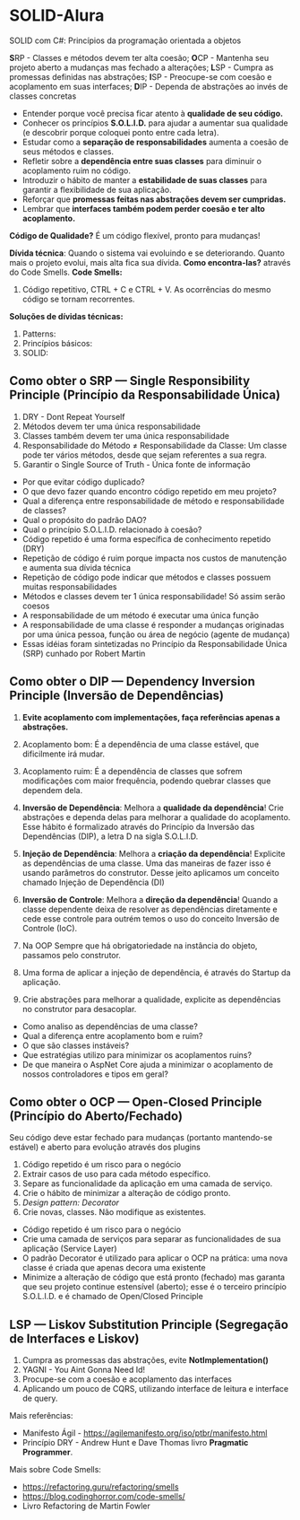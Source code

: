 # SOLID-Alura
SOLID com C#: Princípios da programação orientada a objetos

**S**RP - Classes e métodos devem ter alta coesão;
**O**CP - Mantenha seu projeto aberto a mudanças mas fechado a alterações;
**L**SP - Cumpra as promessas definidas nas abstrações;
**I**SP - Preocupe-se com coesão e acoplamento em suas interfaces;
**D**IP - Dependa de abstrações ao invés de classes concretas

* Entender porque você precisa ficar atento à **qualidade de seu código.**
* Conhecer os princípios **S.O.L.I.D.** para ajudar a aumentar sua qualidade (e descobrir porque coloquei ponto entre cada letra).
* Estudar como a **separação de responsabilidades** aumenta a coesão de seus métodos e classes.
* Refletir sobre a **dependência entre suas classes** para diminuir o acoplamento ruim no código.
* Introduzir o hábito de manter a **estabilidade de suas classes** para garantir a flexibilidade de sua aplicação.
* Reforçar que **promessas feitas nas abstrações devem ser cumpridas.**
* Lembrar que **interfaces também podem perder coesão e ter alto acoplamento.**



**Código de Qualidade?**
É um código flexível, pronto para mudanças!

**Dívida técnica**: Quando o sistema vai evoluindo e se deteriorando. Quanto mais o projeto evolui, mais alta fica sua dívida.
**Como encontra-las?** através do Code Smells.
**Code Smells:**
1. Código repetitivo, CTRL + C e CTRL + V. As ocorrências do mesmo código se tornam recorrentes.

**Soluções de dívidas técnicas:**
1. Patterns:
2. Princípios básicos:
3. SOLID:

## Como obter o SRP — Single Responsibility Principle (Princípio da Responsabilidade Única)
1. DRY - Dont Repeat Yourself
2. Métodos devem ter uma única responsabilidade
3. Classes também devem ter uma única responsabilidade
4. Responsabilidade do Método ≠ Responsabilidade da Classe: Um classe pode ter vários métodos, desde que sejam referentes a sua regra.
5. Garantir o Single Source of Truth - Única fonte de informação

* Por que evitar código duplicado?
* O que devo fazer quando encontro código repetido em meu projeto?
* Qual a diferença entre responsabilidade de método e responsabilidade de classes?
* Qual o propósito do padrão DAO?
* Qual o princípio S.O.L.I.D. relacionado à coesão?
* Código repetido é uma forma específica de conhecimento repetido (DRY)
* Repetição de código é ruim porque impacta nos custos de manutenção e aumenta sua dívida técnica
* Repetição de código pode indicar que métodos e classes possuem muitas responsabilidades
* Métodos e classes devem ter 1 única responsabilidade! Só assim serão coesos
* A responsabilidade de um método é executar uma única função
* A responsabilidade de uma classe é responder a mudanças originadas por uma única pessoa, função ou área de negócio (agente de mudança)
* Essas idéias foram sintetizadas no Princípio da Responsabilidade Única (SRP) cunhado por Robert Martin

## Como obter o DIP — Dependency Inversion Principle (Inversão de Dependências)

1. **Evite acoplamento com implementações, faça referências apenas a  abstrações.**

2. Acoplamento bom: É a dependência de uma classe estável, que dificilmente irá mudar.
3. Acoplamento ruim: É a dependência de classes que sofrem modificações com maior frequência, podendo quebrar classes que dependem dela.

4. **Inversão de Dependência**: Melhora a **qualidade da dependência**! Crie abstrações e dependa delas para melhorar a qualidade do acoplamento. Esse hábito é formalizado através do Princípio da Inversão das Dependências (DIP), a letra D na sigla S.O.L.I.D.
5. **Injeção de Dependência**: Melhora a **criação da dependência**! Explicite as dependências de uma classe. Uma das maneiras de fazer isso é usando parâmetros do construtor. Desse jeito aplicamos um conceito chamado Injeção de Dependência (DI)
6. **Inversão de Controle**: Melhora a **direção da dependência**! Quando a classe dependente deixa de resolver as dependências diretamente e cede esse controle para outrém temos o uso do conceito Inversão de Controle (IoC).

7. Na OOP Sempre que há obrigatoriedade na instância do objeto, passamos pelo construtor.
8. Uma forma de aplicar a injeção de dependência, é através do Startup da aplicação.
9. Crie abstrações para melhorar a qualidade, explicite as dependências no construtor para desacoplar.

* Como analiso as dependências de uma classe?
* Qual a diferença entre acoplamento bom e ruim?
* O que são classes instáveis?
* Que estratégias utilizo para minimizar os acoplamentos ruins?
* De que maneira o AspNet Core ajuda a minimizar o acoplamento de nossos controladores e tipos em geral?

## Como obter o OCP — Open-Closed Principle (Princípio do Aberto/Fechado)

Seu código deve estar fechado para mudanças (portanto mantendo-se estável) e aberto para evolução através dos plugins

1. Código repetido é um risco para o negócio
2. Extrair casos de uso para cada método específico.
3. Separe as funcionalidade da aplicação em uma camada de serviço.
4. Crie o hábito de minimizar a alteração de código pronto.
5. _Design pattern: Decorator_
6. Crie novas, classes. Não modifique as existentes.
    
* Código repetido é um risco para o negócio
* Crie uma camada de serviços para separar as funcionalidades de sua aplicação (Service Layer)
* O padrão Decorator é utilizado para aplicar o OCP na prática: uma nova classe é criada que apenas decora uma existente
* Minimize a alteração de código que está pronto (fechado) mas garanta que seu projeto continue estensível (aberto); esse é o terceiro princípio S.O.L.I.D. e é chamado de Open/Closed Principle

## LSP — Liskov Substitution Principle (Segregação de Interfaces e Liskov)

1. Cumpra as promessas das abstrações, evite **NotImplementation()**
2. YAGNI - You Aint Gonna Need Id!
3. Procupe-se com a coesão e acoplamento das interfaces
4. Aplicando um pouco de CQRS, utilizando interface de leitura e interface de query.


Mais referências:
- Manifesto Ágil - https://agilemanifesto.org/iso/ptbr/manifesto.html
- Princípio DRY - Andrew Hunt e Dave Thomas livro **Pragmatic Programmer**.

Mais sobre Code Smells:
- https://refactoring.guru/refactoring/smells
- https://blog.codinghorror.com/code-smells/
- Livro Refactoring de Martin Fowler
